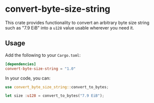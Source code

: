 # convert-byte-size-string

This crate provides functionality to convert an arbitrary byte size string such as "7.9 EiB" into a `u128` value usable wherever you need it.

## Usage

Add the following to your `Cargo.toml`:

```toml
[dependencies]
convert-byte-size-string = "1.0"
```

In your code, you can:

```rust
use convert_byte_size_string::convert_to_bytes;

let size :u128 = convert_to_bytes("7.9 EiB");
```